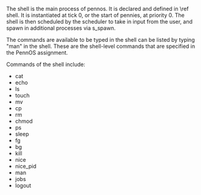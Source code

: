 The shell is the main process of pennos. It is declared and defined in \ref shell. It is instantiated at tick 0, or the start of pennies, at priority 0. The shell is then scheduled by the scheduler to take in input from the user, and spawn in additional processes via s_spawn.

The commands are available to be typed in the shell can be listed by typing "man" in the shell. These are the shell-level commands that are specified in the PennOS assignment.

Commands of the shell include:
+ cat
+ echo
+ ls
+ touch
+ mv
+ cp
+ rm
+ chmod
+ ps
+ sleep
+ fg
+ bg
+ kill
+ nice
+ nice_pid
+ man
+ jobs
+ logout
